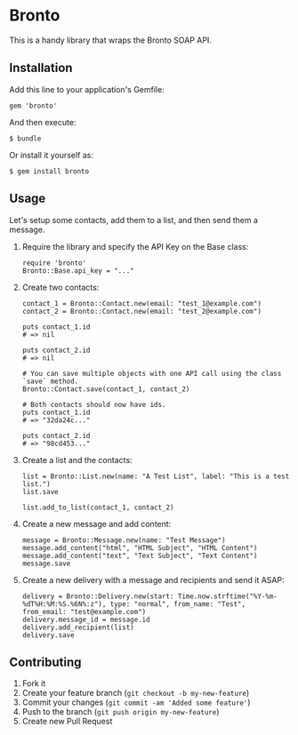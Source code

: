 # Bronto

This is a handy library that wraps the Bronto SOAP API.

## Installation

Add this line to your application's Gemfile:

    gem 'bronto'

And then execute:

    $ bundle

Or install it yourself as:

    $ gem install bronto

## Usage

Let's setup some contacts, add them to a list, and then send them a message.

1. Require the library and specify the API Key on the Base class:

    ```
    require 'bronto'
    Bronto::Base.api_key = "..."
    ```

2. Create two contacts:

    ```
    contact_1 = Bronto::Contact.new(email: "test_1@example.com")
    contact_2 = Bronto::Contact.new(email: "test_2@example.com")

    puts contact_1.id
    # => nil

    puts contact_2.id
    # => nil

    # You can save multiple objects with one API call using the class `save` method.
    Bronto::Contact.save(contact_1, contact_2)

    # Both contacts should now have ids.
    puts contact_1.id
    # => "32da24c..."

    puts contact_2.id
    # => "98cd453..."
    ```

3. Create a list and the contacts:

    ```
    list = Bronto::List.new(name: "A Test List", label: "This is a test list.")
    list.save

    list.add_to_list(contact_1, contact_2)
    ```

4. Create a new message and add content:

    ```
    message = Bronto::Message.new(name: "Test Message")
    message.add_content("html", "HTML Subject", "HTML Content")
    message.add_content("text", "Text Subject", "Text Content")
    message.save
    ```

5. Create a new delivery with a message and recipients and send it ASAP:

    ```
    delivery = Bronto::Delivery.new(start: Time.now.strftime("%Y-%m-%dT%H:%M:%S.%6N%:z"), type: "normal", from_name: "Test", from_email: "test@example.com")
    delivery.message_id = message.id
    delivery.add_recipient(list)
    delivery.save
    ```

## Contributing

1. Fork it
2. Create your feature branch (`git checkout -b my-new-feature`)
3. Commit your changes (`git commit -am 'Added some feature'`)
4. Push to the branch (`git push origin my-new-feature`)
5. Create new Pull Request
